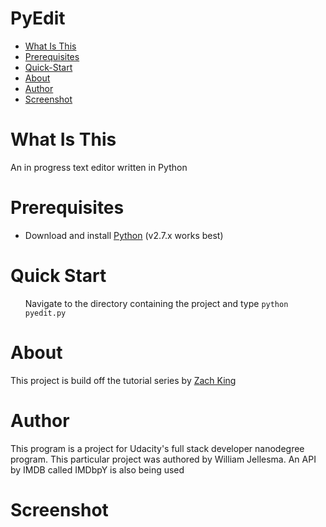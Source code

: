 <h1>PyEdit</h1>

<ul>
    <li><a href="#What-is-this">What Is This</a></li>
    <li><a href="#Prerequisites">Prerequisites</a></li>
    <li><a href="#Quick-Start">Quick-Start</a></li>
    <li><a href="#About">About</a></li>
    <li><a href="#Author">Author</a></li>
    <li><a href="#Screenshot">Screenshot</a></li>
  </ul>
<a name="What-is-this"><h1>What Is This</h1></a>
  <p>An in progress text editor written in Python</p>
<a name="Prerequisites"><h1>Prerequisites</h1></a>
  <ul>
    <li>Download and install <a href="https://www.python.org/downloads/">Python</a> (v2.7.x works best)</li>
  </ul>
<a name="Quick-Start"><h1>Quick Start</h1></a>
<ul>
  <p>Navigate to the directory containing the project and type <code>python pyedit.py</code>
</ul>
<a name="About"><h1>About</h1></a>
  <p>This project is build off the tutorial series by <a href="https://www.youtube.com/channel/UCyjgpEJIJbT7w7vFQ2fc4XA">Zach King</a></p>
<a name="Author"><h1>Author</h1></a>
  <p>This program is a project for Udacity's full stack developer nanodegree program.
  This particular project was authored by William Jellesma. An API by IMDB called IMDbpY is also being used</p>
<a name="Screenshot"><h1>Screenshot</h1></a>
